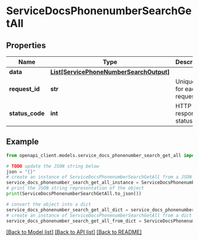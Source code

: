# ServiceDocsPhonenumberSearchGetAll


## Properties

Name | Type | Description | Notes
------------ | ------------- | ------------- | -------------
**data** | [**List[ServicePhoneNumberSearchOutput]**](ServicePhoneNumberSearchOutput.md) |  | [optional] 
**request_id** | **str** | Unique id for each request | [optional] 
**status_code** | **int** | HTTP response status code | [optional] 

## Example

```python
from openapi_client.models.service_docs_phonenumber_search_get_all import ServiceDocsPhonenumberSearchGetAll

# TODO update the JSON string below
json = "{}"
# create an instance of ServiceDocsPhonenumberSearchGetAll from a JSON string
service_docs_phonenumber_search_get_all_instance = ServiceDocsPhonenumberSearchGetAll.from_json(json)
# print the JSON string representation of the object
print(ServiceDocsPhonenumberSearchGetAll.to_json())

# convert the object into a dict
service_docs_phonenumber_search_get_all_dict = service_docs_phonenumber_search_get_all_instance.to_dict()
# create an instance of ServiceDocsPhonenumberSearchGetAll from a dict
service_docs_phonenumber_search_get_all_from_dict = ServiceDocsPhonenumberSearchGetAll.from_dict(service_docs_phonenumber_search_get_all_dict)
```
[[Back to Model list]](../README.md#documentation-for-models) [[Back to API list]](../README.md#documentation-for-api-endpoints) [[Back to README]](../README.md)


